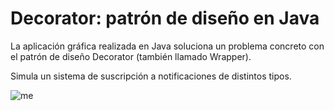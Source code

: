 # Decorator: patrón de diseño en Java

La aplicación gráfica realizada en Java soluciona un problema concreto con el patrón de diseño Decorator (también llamado Wrapper).

Simula un sistema de suscripción a notificaciones de distintos tipos.

![me](https://github.com/nachinchona/gui-tests/blob/main/Animation.gif)
